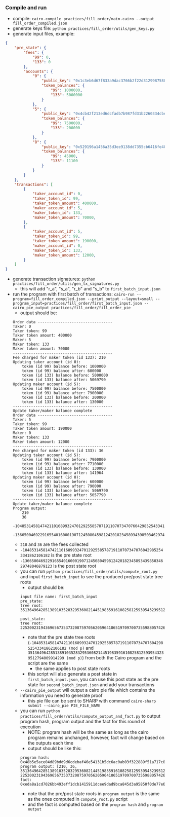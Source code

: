 ### Compile and run
- compile: `cairo-compile practices/fill_order/main.cairo --output fill_order_compiled.json`
- generate keys file: `python practices/fill_order/utils/gen_keys.py`
- generate input files, example:
```json
{
    "pre_state": {
        "fees": {
            "99": 0,
            "133": 0
        },
        "accounts": {
            "0": {
                "public_key": "0x1c3eb6d67f833a9dac3766b2f22d31299875884f3fc84ebc70c322e8fb18112",
                "token_balances": {
                    "99": 1000000,
                    "133": 5000000
                }
            },
            "5": {
                "public_key": "0x4cb42f213ed6dcfadb7b987fd31b2260334cbe404315708d17a2404fbadb11e",
                "token_balances": {
                    "99": 7500000,
                    "133": 200000
                }
            },
            "8": {
                "public_key": "0x529196a1456a35d3ee9138dd7355cb6416fe40deade3adab76f2e66554400ef",
                "token_balances": {
                    "99": 45000,
                    "133": 11100
                }
            }
        }
    },
    "transactions": [
        {
            "taker_account_id": 0,
            "taker_token_id": 99,
            "taker_token_amount": 400000,
            "maker_account_id": 5,
            "maker_token_id": 133,
            "maker_token_amount": 70000,
        },
        {
            "taker_account_id": 5,
            "taker_token_id": 99,
            "taker_token_amount": 190000,
            "maker_account_id": 0,
            "maker_token_id": 133,
            "maker_token_amount": 12000,
        }
    ]
}
``` 
- generate transaction signatures: `python practices/fill_order/utils/gen_tx_signatures.py`
    - this will add "r_a", "s_a", "r_b" and "s_b" to `first_batch_input.json`
- run the program with first batch of transactions: `cairo-run --program=fill_order_compiled.json --print_output --layout=small --program_input=practices/fill_order/first_batch_input.json --cairo_pie_output practices/fill_order/fill_order_pie`
    - output should be:
    ```
    Order data ---------------------------------
    Taker: 0
    Taker token: 99
    Taker token amount: 400000
    Maker: 5
    Maker token: 133
    Maker token amount: 70000
    --------------------------------------------
    Fee charged for maker token (id 133): 210
    Updating taker account (id 0):
        token (id 99) balance before: 1000000
        token (id 99) balance after: 600000
        token (id 133) balance before: 5000000
        token (id 133) balance after: 5069790
    Updating maker account (id 5):
        token (id 99) balance before: 7500000
        token (id 99) balance after: 7900000
        token (id 133) balance before: 200000
        token (id 133) balance after: 130000
    --------------------------------------------
    Update taker/maker balance complete
    Order data ---------------------------------
    Taker: 5
    Taker token: 99
    Taker token amount: 190000
    Maker: 0
    Maker token: 133
    Maker token amount: 12000
    --------------------------------------------
    Fee charged for maker token (id 133): 36
    Updating taker account (id 5):
        token (id 99) balance before: 7900000
        token (id 99) balance after: 7710000
        token (id 133) balance before: 130000
        token (id 133) balance after: 141964
    Updating maker account (id 0):
        token (id 99) balance before: 600000
        token (id 99) balance after: 790000
        token (id 133) balance before: 5069790
        token (id 133) balance after: 5057790
    --------------------------------------------
    Update taker/maker balance complete
    Program output:
        210
        36
        -104853145814742110168993247012925585787191107073470760429852543341862106182
        -1366500469229165540160001907124508045981242018234589343985034629748046879123
    ```
    - `210` and `36` are the fees collected
    - `-104853145814742110168993247012925585787191107073470760429852543341862106182` is the pre state root
    - `-1366500469229165540160001907124508045981242018234589343985034629748046879123` is the post state root
    - you can run `python practices/fill_order/utils/compute_root.py` and input `first_batch_input` to see the produced pre/post state tree roots
        - output should be:
        ```
        input file name: first_batch_input
        pre_state:
        tree root: 3513649642851389103528329536082144519835916108258125939543239512794009914299

        post_state:
        tree root: 2252002319436965673537320875970562059641865197097007355988057426387825141358
        ```
        - note that the pre state tree roots (`-104853145814742110168993247012925585787191107073470760429852543341862106182 (mod p)` and `3513649642851389103528329536082144519835916108258125939543239512794009914299 (mod p)`) from both the Cairo program and the script are the same
            - the same applies to post state roots
        - this script will also generate a post state in `first_batch_input.json`, you can use this post state as the pre state for `second_batch_input.json` and add your transactions
    - `--cairo_pie_output` will output a cairo pie file which contains the information you need to generate proof
        - this pie file can be sent to SHARP with command `cairo-sharp submit --cairo_pie PIE_FILE_NAME`
    - you can run `python practices/fill_order/utils/compute_output_and_fact.py` to output program hash, program output and the fact for this round of execution
        - NOTE: program hash will be the same as long as the cairo program remains unchanged, however, fact will change based on the outputs each time
        - output should be like this:
        ```
        program hash: 0x48b5e5ace04d89bdd9d6cdebaf46e54131b5dc6ac0ab03f322889f51a717c0c
        program output: [210, 36, 3513649642851389103528329536082144519835916108258125939543239512794009914299, 2252002319436965673537320875970562059641865197097007355988057426387825141358]
        fact: 0xeda8a1cd7026bb493eff1dcb1415911dcee9dad9bca845d3a95850f0de77e637
        ```
        - note that the pre/post state roots in `program output` is the same as the ones computed in `compute_root.py` script
        - and the fact is computed based on the `program hash` and `program output`
